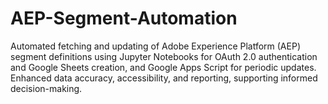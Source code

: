 # AEP-Segment-Automation
Automated fetching and updating of Adobe Experience Platform (AEP) segment definitions using Jupyter Notebooks for OAuth 2.0 authentication and Google Sheets creation, and Google Apps Script for periodic updates. Enhanced data accuracy, accessibility, and reporting, supporting informed decision-making.
